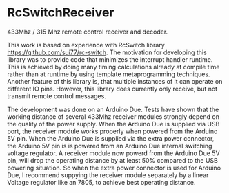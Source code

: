 # RcSwitchReceiver
433Mhz / 315 Mhz remote control receiver and decoder.

This work is based on experience with RcSwitch library https://github.com/sui77/rc-switch. The motivation for developing this library was to provide code that minimizes the interrupt handler runtime. This is achieved by doing many timing calculations already at compile time rather than at runtime by using template metaprogramming techniques. Another feature of this library is, that multiple instances of it can operate on different IO pins. However, this library does currently only receive, but not transmit remote control messages.

The development was done on an Arduino Due. Tests have shown that the working distance of several 433Mhz receiver modules strongly depend on the quality of the power supply. When the Arduino Due is supplied via USB port, the receiver module works properly when powered from the Arduino 5V pin. When the Arduino Due is supplied via the extra power connector, the Arduino 5V pin is is powered from an Arduino Due internal switching voltage regulator. A receiver module now powerd from the Arduino Due 5V pin, will drop the operating distance by at least 50% compared to the USB powering situation. So when the extra power connector is used for Arduino Due, I recommend suppying the receiver module separately by a linear Voltage regulator like an 7805, to achieve best operating distance.
